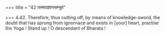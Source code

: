+++
title = "42 तस्मादज्ञानसम्भूतं"

+++
4.42. Therefore, thus cutting off, by means of knowledge-sword, the
doubt that has sprung from ignornace and exists in \[your\] heart,
practise the Yoga ! Stand up ! O descendant of Bharata !
